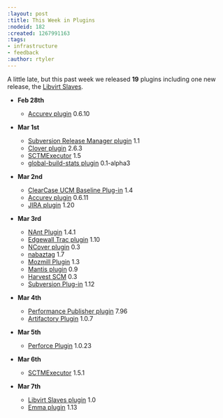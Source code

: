 ```yaml
---
:layout: post
:title: This Week in Plugins
:nodeid: 182
:created: 1267991163
:tags:
- infrastructure
- feedback
:author: rtyler
---
```

A little late, but this past week we released **19** plugins including one new release, the [Libvirt Slaves](https://wiki.jenkins.io/display/JENKINS/Libvirt+Slaves+Plugin).


* **Feb 28th**
   * <a href="https://wiki.jenkins.io/display/JENKINS/Accurev+Plugin">Accurev plugin</a> 0.6.10

* **Mar 1st**
   * <a href="https://wiki.jenkins.io/display/JENKINS/Subversion+Release+Manager">Subversion Release Manager plugin</a> 1.1
   * <a href="https://wiki.jenkins.io/display/JENKINS/Clover+Plugin">Clover plugin</a> 2.6.3
   * <a href="https://wiki.jenkins.io/display/JENKINS/SCTMExecutor">SCTMExecutor</a> 1.5
   * <a href="https://wiki.jenkins.io/display/JENKINS/Global+Build+Stats+Plugin">global-build-stats plugin</a> 0.1-alpha3

* **Mar 2nd**
   * <a href="https://wiki.jenkins.io/display/JENKINS/ClearCase+UCM+Baseline+Plugin">ClearCase UCM Baseline Plug-in</a> 1.4
   * <a href="https://wiki.jenkins.io/display/JENKINS/Accurev+Plugin">Accurev plugin</a> 0.6.11
   * <a href="https://wiki.jenkins.io/display/JENKINS/JIRA+Plugin">JIRA plugin</a> 1.20


* **Mar 3rd**
   * <a href="https://wiki.jenkins.io/display/JENKINS/NAnt+Plugin">NAnt Plugin</a> 1.4.1
   * <a href="https://wiki.jenkins.io/display/JENKINS/Trac+Plugin">Edgewall Trac plugin</a> 1.10
   * <a href="https://wiki.jenkins.io/display/JENKINS/NCover+Plugin">NCover plugin</a> 0.3
   * <a href="https://wiki.jenkins.io/display/JENKINS/Nabaztag+Plugin">nabaztag</a> 1.7
   * <a href="https://wiki.jenkins.io/display/JENKINS/Mozmill+Plugin">Mozmill Plugin</a> 1.3
   * <a href="https://wiki.jenkins.io/display/JENKINS/Mantis+Plugin">Mantis plugin</a> 0.9
   * <a href="https://wiki.jenkins.io/display/JENKINS/Harvest+Plugin">Harvest SCM</a> 0.3
   * <a href="https://wiki.jenkins.io/display/JENKINS/Subversion+Plugin">Subversion Plug-in</a> 1.12

* **Mar 4th**
   * <a href="https://wiki.jenkins.io/display/JENKINS/PerfPublisher+Plugin">Performance Publisher plugin</a> 7.96
   * <a href="https://wiki.jenkins.io/display/JENKINS/Artifactory+Plugin">Artifactory Plugin</a> 1.0.7

* **Mar 5th**
   * <a href="https://wiki.jenkins.io/display/JENKINS/Perforce+Plugin">Perforce Plugin</a> 1.0.23


* **Mar 6th**
   * <a href="https://wiki.jenkins.io/display/JENKINS/SCTMExecutor">SCTMExecutor</a> 1.5.1

* **Mar 7th**
   * <a href="https://wiki.jenkins.io/display/JENKINS/Libvirt+Slaves+Plugin">Libvirt Slaves plugin</a> 1.0
   * <a href="https://wiki.jenkins.io/display/JENKINS/Emma+Plugin">Emma plugin</a> 1.13
<!--break-->
